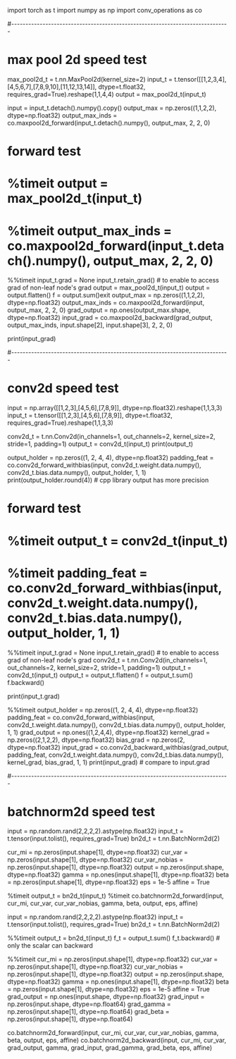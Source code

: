 import torch as t
import numpy as np
import conv_operations as co


#-----------------------------------------------------------------------------
# max pool 2d speed test
max_pool2d_t = t.nn.MaxPool2d(kernel_size=2)
input_t = t.tensor([[1,2,3,4],[4,5,6,7],[7,8,9,10],[11,12,13,14]], dtype=t.float32, requires_grad=True).reshape(1,1,4,4)
output = max_pool2d_t(input_t)

input = input_t.detach().numpy().copy()
output_max = np.zeros((1,1,2,2), dtype=np.float32)
output_max_inds =  co.maxpool2d_forward(input_t.detach().numpy(), output_max, 2, 2, 0)

# forward test
# %timeit output = max_pool2d_t(input_t)
# %timeit output_max_inds =  co.maxpool2d_forward(input_t.detach().numpy(), output_max, 2, 2, 0)

%%timeit 
input_t.grad = None
input_t.retain_grad()   # to enable to access grad of non-leaf node's grad
output = max_pool2d_t(input_t)
output = output.flatten()
f = output.sum()exit
output_max = np.zeros((1,1,2,2), dtype=np.float32)
output_max_inds =  co.maxpool2d_forward(input, output_max, 2, 2, 0)
grad_output = np.ones(output_max.shape, dtype=np.float32)
input_grad = co.maxpool2d_backward(grad_output, output_max_inds, input.shape[2], input.shape[3], 2, 2, 0)

print(input_grad)


#-----------------------------------------------------------------------------
# conv2d speed test
input = np.array([[1,2,3],[4,5,6],[7,8,9]], dtype=np.float32).reshape(1,1,3,3)
input_t = t.tensor([[1,2,3],[4,5,6],[7,8,9]], dtype=t.float32, requires_grad=True).reshape(1,1,3,3)

conv2d_t = t.nn.Conv2d(in_channels=1, out_channels=2, kernel_size=2, stride=1, padding=1)
output_t = conv2d_t(input_t)
print(output_t)

output_holder = np.zeros((1, 2, 4, 4), dtype=np.float32)
padding_feat = co.conv2d_forward_withbias(input, conv2d_t.weight.data.numpy(), conv2d_t.bias.data.numpy(), output_holder, 1, 1)
print(output_holder.round(4))   # cpp library output has more precision

# forward test
# %timeit output_t = conv2d_t(input_t)
# %timeit padding_feat = co.conv2d_forward_withbias(input, conv2d_t.weight.data.numpy(), conv2d_t.bias.data.numpy(), output_holder, 1, 1)


%%timeit
input_t.grad = None
input_t.retain_grad()   # to enable to access grad of non-leaf node's grad
conv2d_t = t.nn.Conv2d(in_channels=1, out_channels=2, kernel_size=2, stride=1, padding=1)
output_t = conv2d_t(input_t)
output_t = output_t.flatten()
f = output_t.sum()
f.backward()


print(input_t.grad)


%%timeit
output_holder = np.zeros((1, 2, 4, 4), dtype=np.float32)
padding_feat = co.conv2d_forward_withbias(input, conv2d_t.weight.data.numpy(), conv2d_t.bias.data.numpy(), output_holder, 1, 1)
grad_output = np.ones((1,2,4,4), dtype=np.float32)
kernel_grad = np.zeros((2,1,2,2), dtype=np.float32)
bias_grad = np.zeros(2, dtype=np.float32)
input_grad = co.conv2d_backward_withbias(grad_output, padding_feat, conv2d_t.weight.data.numpy(), conv2d_t.bias.data.numpy(), kernel_grad, bias_grad, 1, 1)
print(input_grad)          # compare to input.grad

#-----------------------------------------------------------------------------
# batchnorm2d speed test
input = np.random.rand(2,2,2,2).astype(np.float32)
input_t = t.tensor(input.tolist(), requires_grad=True)
bn2d_t = t.nn.BatchNorm2d(2)

cur_mi = np.zeros(input.shape[1], dtype=np.float32) 
cur_var = np.zeros(input.shape[1], dtype=np.float32)
cur_var_nobias = np.zeros(input.shape[1], dtype=np.float32)
output = np.zeros(input.shape, dtype=np.float32)
gamma = np.ones(input.shape[1], dtype=np.float32)
beta = np.zeros(input.shape[1], dtype=np.float32)
eps = 1e-5
affine = True

%timeit output_t = bn2d_t(input_t)
%timeit co.batchnorm2d_forward(input, cur_mi, cur_var, cur_var_nobias, gamma, beta, output, eps, affine)


input = np.random.rand(2,2,2,2).astype(np.float32)
input_t = t.tensor(input.tolist(), requires_grad=True)
bn2d_t = t.nn.BatchNorm2d(2)

%%timeit
output_t = bn2d_t(input_t)
f_t = output_t.sum()
f_t.backward()     # only the scalar can backward


%%timeit
cur_mi = np.zeros(input.shape[1], dtype=np.float32) 
cur_var = np.zeros(input.shape[1], dtype=np.float32)
cur_var_nobias = np.zeros(input.shape[1], dtype=np.float32)
output = np.zeros(input.shape, dtype=np.float32)
gamma = np.ones(input.shape[1], dtype=np.float32)
beta = np.zeros(input.shape[1], dtype=np.float32)
eps = 1e-5
affine = True
grad_output = np.ones(input.shape, dtype=np.float32)
grad_input = np.zeros(input.shape, dtype=np.float64)
grad_gamma = np.zeros(input.shape[1], dtype=np.float64)
grad_beta = np.zeros(input.shape[1], dtype=np.float64)

co.batchnorm2d_forward(input, cur_mi, cur_var, cur_var_nobias, gamma, beta, output, eps, affine)
co.batchnorm2d_backward(input, cur_mi, cur_var, grad_output, gamma, grad_input, grad_gamma, grad_beta, eps, affine)
